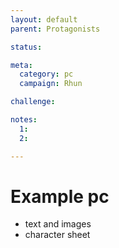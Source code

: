 ```yaml
---
layout: default
parent: Protagonists

status:

meta:
  category: pc
  campaign: Rhun

challenge:

notes:
  1:
  2:

---
```

# Example pc

- text and images
- character sheet